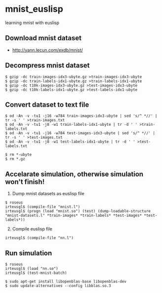 # mnist_euslisp
learning mnist with euslisp

## Download mnist dataset
- http://yann.lecun.com/exdb/mnist/

## Decompress mnist dataset
```
$ gzip -dc train-images-idx3-ubyte.gz >train-images-idx3-ubyte
$ gzip -dc train-labels-idx1-ubyte.gz >train-labels-idx1-ubyte
$ gzip -dc t10k-images-idx3-ubyte.gz >test-images-idx3-ubyte
$ gzip -dc t10k-labels-idx1-ubyte.gz >test-labels-idx1-ubyte
```

## Convert dataset to text file
```
$ od -An -v -tu1 -j16 -w784 train-images-idx3-ubyte | sed 's/^ *//' | tr -s ' ' >train-images.txt
$ od -An -v -tu1 -j8 -w1 train-labels-idx1-ubyte | tr -d ' ' >train-labels.txt
$ od -An -v -tu1 -j16 -w784 test-images-idx3-ubyte | sed 's/^ *//' | tr -s ' ' >test-images.txt
$ od -An -v -tu1 -j8 -w1 test-labels-idx1-ubyte | tr -d ' ' >test-labels.txt

$ rm *-ubyte
$ rm *.gz
```

## Accelarate simulation, otherwise simulation won't finish!
1. Dump mnist datasets as euslisp file
```
$ roseus
irteusgl$ (compile-file "mnist.l")
irteusgl$ (progn (load "mnist.so") (test) (dump-loadable-structure "mnist-datasets.l" *train-images* *train-labels* *test-images* *test-labels*))
```

2. Compile euslisp file
```
irteusgl$ (compile-file "nn.l")
```

## Run simulation
```
$ roseus
irteusgl$ (load "nn.so")
irteusgl$ (test-mnist-batch)
```

```
$ sudo apt-get install libopenblas-base libopenblas-dev
$ sudo update-alternatives --config libblas.so.3
```